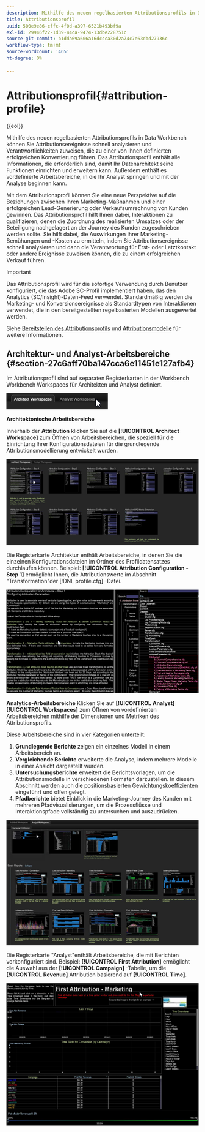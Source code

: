 ```yaml
---
description: Mithilfe des neuen regelbasierten Attributionsprofils in Data Workbench können Sie Attributionsereignisse schnell analysieren und Verantwortlichkeiten zuweisen, die zu einer von Ihnen definierten erfolgreichen Konvertierung führen. Das Attributionsprofil enthält alle Informationen, die erforderlich sind, damit Ihr Datenarchitekt seine Funktionen einrichten und erweitern kann. Außerdem enthält es vordefinierte Arbeitsbereiche, in die Ihr Analyst springen und mit der Analyse beginnen kann.
title: Attributionsprofil
uuid: 500e9e86-cffc-4f0d-a397-6521b493bf9a
exl-id: 29946f22-1d39-44ca-9474-13dbe228751c
source-git-commit: b1dda69a606a16dccca30d2a74c7e63dbd27936c
workflow-type: tm+mt
source-wordcount: '465'
ht-degree: 0%

---
```


# Attributionsprofil{#attribution-profile}

{{eol}}

Mithilfe des neuen regelbasierten Attributionsprofils in Data Workbench können Sie Attributionsereignisse schnell analysieren und Verantwortlichkeiten zuweisen, die zu einer von Ihnen definierten erfolgreichen Konvertierung führen. Das Attributionsprofil enthält alle Informationen, die erforderlich sind, damit Ihr Datenarchitekt seine Funktionen einrichten und erweitern kann. Außerdem enthält es vordefinierte Arbeitsbereiche, in die Ihr Analyst springen und mit der Analyse beginnen kann.

Mit dem Attributionsprofil können Sie eine neue Perspektive auf die Beziehungen zwischen Ihren Marketing-Maßnahmen und einer erfolgreichen Lead-Generierung oder Verkaufsumrechnung von Kunden gewinnen. Das Attributionsprofil hilft Ihnen dabei, Interaktionen zu qualifizieren, denen die Zuordnung des realisierten Umsatzes oder der Beteiligung nachgelagert an der Journey des Kunden zugeschrieben werden sollte. Sie hilft dabei, die Auswirkungen Ihrer Marketing-Bemühungen und -Kosten zu ermitteln, indem Sie Attributionsereignisse schnell analysieren und dann die Verantwortung für Erst- oder Letztkontakt oder andere Ereignisse zuweisen können, die zu einem erfolgreichen Verkauf führen.

<!-- <a id="section_648A288E4CA84D579884BC161085C4D5"></a> -->

>[!IMPORTANT]
>
>Das Attributionsprofil wird für die sofortige Verwendung durch Benutzer konfiguriert, die das Adobe SC-Profil implementiert haben, das den Analytics (SC/Insight)-Daten-Feed verwendet. Standardmäßig werden die Marketing- und Konversionsereignisse als Standardtypen von Interaktionen verwendet, die in den bereitgestellten regelbasierten Modellen ausgewertet werden.

Siehe [Bereitstellen des Attributionsprofils](../../../../home/c-get-started/c-attribution-profiles/c-rules-attrib/c-attrib-profile-deploy.md#concept-fbcb5800cd6a40cc901e61f3882988c0) und [Attributionsmodelle](../../../../home/c-get-started/c-attribution-profiles/c-rules-attrib/c-attrib-models.md#concept-e209c7e86a5c4008ad6d78fdf4ea032d) für weitere Informationen.

## Architektur- und Analyst-Arbeitsbereiche {#section-27c6aff70ba147cca6e11451e127afb4}

Im Attributionsprofil sind auf separaten Registerkarten in der Workbench Workbench Workspaces für Architekten und Analyst definiert.

![](assets/attribution_profile_tabs.png)

**Architektonische Arbeitsbereiche**

Innerhalb der **Attribution** klicken Sie auf die **[!UICONTROL Architect Workspace]** zum Öffnen von Arbeitsbereichen, die speziell für die Einrichtung Ihrer Konfigurationsdateien für die grundlegende Attributionsmodellierung entwickelt wurden.

![](assets/attribution_profile_arch.png)

Die Registerkarte Architektur enthält Arbeitsbereiche, in denen Sie die einzelnen Konfigurationsdateien im Ordner des Profildatensatzes durchlaufen können. Beispiel: **[!UICONTROL Attribution Configuration - Step 1]** ermöglicht Ihnen, die Attributionswerte im Abschnitt &quot;Transformation&quot;der [!DNL profile.cfg] -Datei.

![](assets/attribution_profile_arch_step1.png)

**Analytics-Arbeitsbereiche** Klicken Sie auf **[!UICONTROL Analyst]** **[!UICONTROL Workspaces]** zum Öffnen von vordefinierten Arbeitsbereichen mithilfe der Dimensionen und Metriken des Attributionsprofils.

Diese Arbeitsbereiche sind in vier Kategorien unterteilt:

1. **Grundlegende Berichte** zeigen ein einzelnes Modell in einem Arbeitsbereich an.
1. **Vergleichende Berichte** erweiterte die Analyse, indem mehrere Modelle in einer Ansicht dargestellt wurden.
1. **Untersuchungsberichte** erweitert die Berichtsvorlagen, um die Attributionsmodelle in verschiedenen Formaten darzustellen. In diesem Abschnitt werden auch die positionsbasierten Gewichtungskoeffizienten eingeführt und offen gelegt.
1. **Pfadberichte** bietet Einblick in die Marketing-Journey des Kunden mit mehreren Pfadvisualisierungen, um die Prozessflüsse und Interaktionspfade vollständig zu untersuchen und auszudrücken.

![](assets/attribution_profile_analyst.png)

Die Registerkarte &quot;Analyst&quot;enthält Arbeitsbereiche, die mit Berichten vorkonfiguriert sind. Beispiel: **[!UICONTROL First Attribution]** ermöglicht die Auswahl aus der **[!UICONTROL Campaign]** -Tabelle, um die **[!UICONTROL Revenue]** Attribution basierend auf **[!UICONTROL Time]**.

![](assets/attribution_profile_analyst_step1.png)
